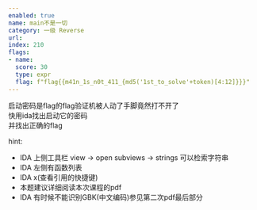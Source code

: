 ```yaml
---
enabled: true
name: main不是一切
category: 一级 Reverse
url: 
index: 210
flags:
- name:
  score: 30
  type: expr
  flag: f"flag{{m41n_1s_n0t_411_{md5('1st_to_solve'+token)[4:12]}}}"
---
```

启动密码是flag的flag验证机被人动了手脚竟然打不开了  
快用ida找出启动它的密码  
并找出正确的flag  

hint: 
- IDA 上侧工具栏 view -> open subviews -> strings 可以检索字符串  
- IDA 左侧有函数列表  
- IDA x(查看引用的快捷键)  
- 本题建议详细阅读本次课程的pdf  
- IDA 有时候不能识别GBK(中文编码)参见第二次pdf最后部分  

